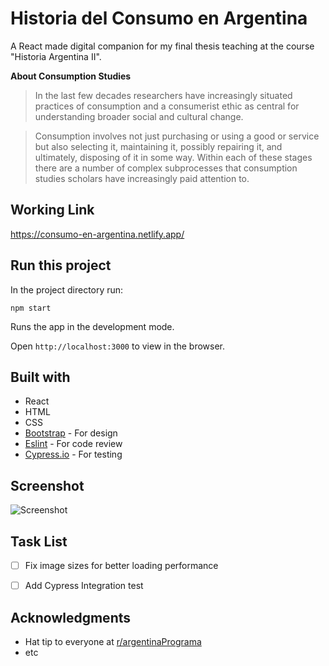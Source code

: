 # Historia del Consumo en Argentina
A React made digital companion for my final thesis teaching at the course "Historia Argentina II". 

**About Consumption Studies**

> In the last few decades researchers have increasingly situated practices of consumption and a consumerist ethic as central for understanding broader social and cultural change.

> Consumption involves not just purchasing or using a good or service but also selecting it, maintaining it, possibly repairing it, and ultimately, disposing of it in some way. Within each of these stages there are a number of complex subprocesses that consumption studies scholars have increasingly paid attention to.

## Working Link
https://consumo-en-argentina.netlify.app/

## Run this project
In the project directory run:
```
npm start
```
Runs the app in the development mode.

Open ```http://localhost:3000``` to view in the browser.


## Built with
* React
* HTML
* CSS 
* [Bootstrap](https://getbootstrap.com/) - For design
* [Eslint](https://eslint.org/) - For code review
* [Cypress.io](https://www.cypress.io/) - For testing

## Screenshot
![Screenshot](https://i.imgur.com/6SH8mjb.png)

## Task List
- [ ] Fix image sizes for better loading performance
- [ ] Add Cypress Integration test


## Acknowledgments
* Hat tip to everyone at [r/argentinaPrograma](https://argentinaprograma.com/)
* etc

